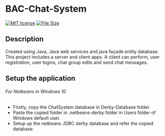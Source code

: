 # BAC-Chat-System
[![MIT license](https://img.shields.io/badge/license-MIT-blue.svg)]()
[![File Size](https://img.shields.io/github/size/webcaetano/craft/build/phaser-craft.min.js.svg)](https://github.com/LordDraagonLive/BAC-Chat-System)

## Description
Created using Java, Java web services and java façade entity database. This project includes a server and client apps. A client can perform, user registration, user logins, chat group edits and send chat messages. 

## Setup the application
###### For Netbeans in Windows 10
- Firstly, copy the ChatSystem database in Derby-Database folder.
- Paste the copied folder in .netbeans-derby folder in Users folder of Windows default user.
- Setup up the netbeans JDBC derby database and refer the copied database.